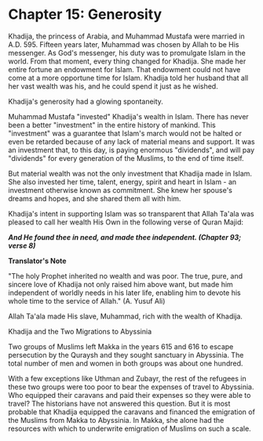 Chapter 15: Generosity
======================

Khadija, the princess of Arabia, and Muhammad Mustafa were married in
A.D. 595. Fifteen years later, Muhammad was chosen by Allah to be His
messenger. As God's messenger, his duty was to promulgate Islam in the
world. From that moment, every thing changed for Khadija. She made her
entire fortune an endowment for Islam. That endowment could not have
come at a more opportune time for Islam. Khadija told her husband that
all her vast wealth was his, and he could spend it just as he wished.

Khadija's generosity had a glowing spontaneity.

Muhammad Mustafa "invested" Khadija's wealth in Islam. There has never
been a better "investment" in the entire history of mankind. This
"investment" was a guarantee that Islam's march would not be halted or
even be retarded because of any lack of material means and support. It
was an investment that, to this day, is paying enormous "dividends", and
will pay "dividends" for every generation of the Muslims, to the end of
time itself.

But material wealth was not the only investment that Khadija made in
Islam. She also invested her time, talent, energy, spirit and heart in
Islam - an investment otherwise known as commitment. She knew her
spouse's dreams and hopes, and she shared them all with him.

Khadija's intent in supporting Islam was so transparent that Allah
Ta'ala was pleased to call her wealth His Own in the following verse of
Quran Majid:

***And He found thee in need, and made thee independent. (Chapter 93;
verse 8)***

**Translator's Note**

"The holy Prophet inherited no wealth and was poor. The true, pure, and
sincere love of Khadija not only raised him above want, but made him
independent of worldly needs in his later life, enabling him to devote
his whole time to the service of Allah." (A. Yusuf Ali)

Allah Ta'ala made His slave, Muhammad, rich with the wealth of Khadija.

Khadija and the Two Migrations to Abyssinia

Two groups of Muslims left Makka in the years 615 and 616 to escape
persecution by the Quraysh and they sought sanctuary in Abyssinia. The
total number of men and women in both groups was about one hundred.

With a few exceptions like Uthman and Zubayr, the rest of the refugees
in these two groups were too poor to bear the expenses of travel to
Abyssinia. Who equipped their caravans and paid their expenses so they
were able to travel? The historians have not answered this question. But
it is most probable that Khadija equipped the caravans and financed the
emigration of the Muslims from Makka to Abyssinia. In Makka, she alone
had the resources with which to underwrite emigration of Muslims on such
a scale.


